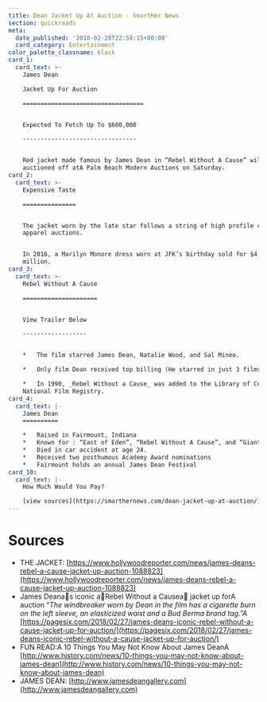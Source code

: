 ```yaml
---
title: Dean Jacket Up At Auction - SmartHer News
section: quickreads
meta:
  date_published: '2018-02-28T22:58:15+00:00'
  card_category: Entertainment
color_palette_classname: black
card_1:
  card_text: >-
    James Dean  

    Jacket Up For Auction

    ==================================


    Expected To Fetch Up To $600,000

    --------------------------------


    Red jacket made famous by James Dean in “Rebel Without A Cause” will be
    auctioned off atA Palm Beach Modern Auctions on Saturday.
card_2:
  card_text: >-
    Expensive Taste

    ===============


    The jacket worn by the late star follows a string of high profile celebrity
    apparel auctions.


    In 2016, a Marilyn Monore dress worn at JFK’s birthday sold for $4.8
    million.
card_3:
  card_text: >-
    Rebel Without A Cause

    =====================


    View Trailer Below

    ------------------


    *   The film starred James Dean, Natalie Wood, and Sal Mineo.

    *   Only film Dean received top billing (He starred in just 3 films).

    *   In 1990, _Rebel Without a Cause_ was added to the Library of Congress’s
    National Film Registry.
card_4:
  card_text: |-
    James Dean
    ==========

    *   Raised in Fairmount, Indiana
    *   Known for : “East of Eden”, “Rebel Without A Cause”, and “Giant”
    *   Died in car accident at age 24.
    *   Received two posthumous Academy Award nominations
    *   Fairmount holds an annual James Dean Festival
card_10:
  card_text: |-
    How Much Would You Pay?

    [view sources](https://smarthernews.com/dean-jacket-up-at-auction/)
---
```

Sources
=======

*   THE JACKET: [https://www.hollywoodreporter.com/news/james-deans-rebel-a-cause-jacket-up-auction-1088823](https://www.hollywoodreporter.com/news/james-deans-rebel-a-cause-jacket-up-auction-1088823)
*   James Deanas iconic aRebel Without a Causea jacket up forA auction “_The windbreaker worn by Dean in the film has a cigarette burn on the left sleeve, an elasticized waist and a Bud Berma brand tag.”A_ [https://pagesix.com/2018/02/27/james-deans-iconic-rebel-without-a-cause-jacket-up-for-auction/](https://pagesix.com/2018/02/27/james-deans-iconic-rebel-without-a-cause-jacket-up-for-auction/)
*   FUN READ:A 10 Things You May Not Know About James DeanA [http://www.history.com/news/10-things-you-may-not-know-about-james-dean](http://www.history.com/news/10-things-you-may-not-know-about-james-dean)
*   JAMES DEAN: [http://www.jamesdeangallery.com](http://www.jamesdeangallery.com)